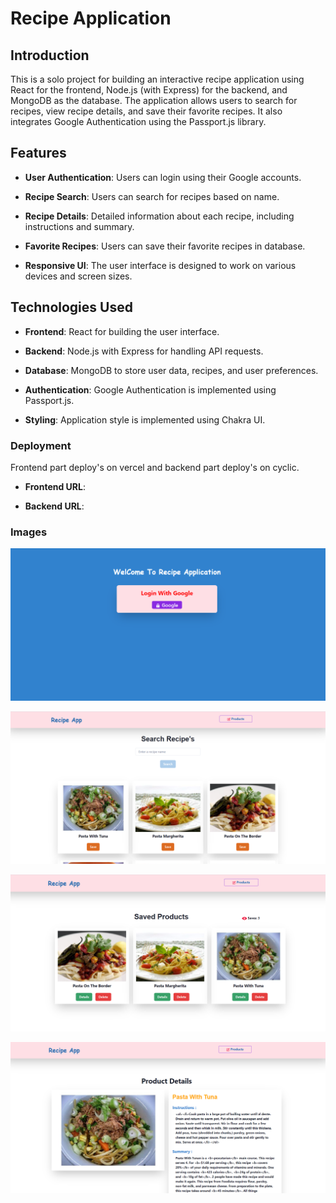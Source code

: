 # Recipe Application

## Introduction

This is a solo project for building an interactive recipe application using React for the frontend, Node.js (with Express) for the backend, and MongoDB as the database. The application allows users to search for recipes, view recipe details, and save their favorite recipes. It also integrates Google Authentication using the Passport.js library.

## Features

- **User Authentication**: Users can login using their Google accounts.

- **Recipe Search**: Users can search for recipes based on name.

- **Recipe Details**: Detailed information about each recipe, including instructions and summary.

- **Favorite Recipes**: Users can save their favorite recipes in database.

- **Responsive UI**: The user interface is designed to work on various devices and screen sizes.

## Technologies Used

- **Frontend**: React for building the user interface.

- **Backend**: Node.js with Express for handling API requests.

- **Database**: MongoDB to store user data, recipes, and user preferences.

- **Authentication**: Google Authentication is implemented using Passport.js.

- **Styling**: Application style is implemented using Chakra UI.

### Deployment

Frontend part deploy's on vercel and backend part deploy's on cyclic.

- **Frontend URL**: 

- **Backend URL**: 

### Images

![Login Page](https://github.com/vinaykumar7580/webledger-assignment/blob/main/recipe-application/frontend/assets/recipe-auth.png?raw=true)

![Dashboard](https://github.com/vinaykumar7580/webledger-assignment/blob/main/recipe-application/frontend/assets/recipe-dashboard.png?raw=true)

![Product Page](https://github.com/vinaykumar7580/webledger-assignment/blob/main/recipe-application/frontend/assets/recipe-product.png?raw=true)

![Product Details Page](https://github.com/vinaykumar7580/webledger-assignment/blob/main/recipe-application/frontend/assets/recipe-productdetails.png?raw=true)